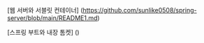 
[웹 서버와 서블릿 컨테이너] (https://github.com/sunlike0508/spring-server/blob/main/README1.md)

[스프링 부트와 내장 톰켓] ()
